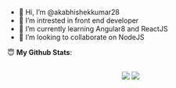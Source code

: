 - 👋 Hi, I’m @akabhishekkumar28
- 👀 I’m intrested in front end developer
- 🌱 I’m currently learning Angular8 and ReactJS
- 💞️ I’m looking to collaborate on NodeJS



<summary> 😇 <b> My Github Stats</b>: </summary>
<br>
<p align="center">
<img src="https://github-readme-stats.vercel.app/api?username=akabhishekkumar28&show_icons=true&theme=radical&line_height=27">

<img src="https://github-readme-stats.vercel.app/api/top-langs/?username=akabhishekkumar28&theme=radical">

<!---
akabhishekkumar28/akabhishekkumar28 is a ✨ special ✨ repository because its `README.md` (this file) appears on your GitHub profile.
You can click the Preview link to take a look at your changes.
--->
